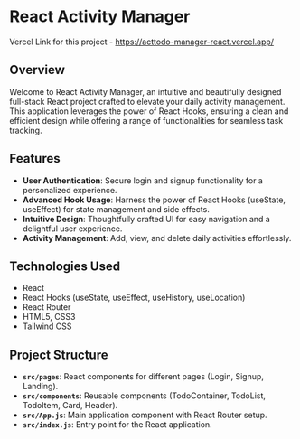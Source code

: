 # React Activity Manager

Vercel Link for this project - https://acttodo-manager-react.vercel.app/

## Overview

Welcome to React Activity Manager, an intuitive and beautifully designed full-stack React project crafted to elevate your daily activity management. This application leverages the power of React Hooks, ensuring a clean and efficient design while offering a range of functionalities for seamless task tracking.

## Features

- **User Authentication**: Secure login and signup functionality for a personalized experience.
- **Advanced Hook Usage**: Harness the power of React Hooks (useState, useEffect) for state management and side effects.
- **Intuitive Design**: Thoughtfully crafted UI for easy navigation and a delightful user experience.
- **Activity Management**: Add, view, and delete daily activities effortlessly.

## Technologies Used

- React
- React Hooks (useState, useEffect, useHistory, useLocation)
- React Router
- HTML5, CSS3
- Tailwind CSS

## Project Structure

- **`src/pages`**: React components for different pages (Login, Signup, Landing).
- **`src/components`**: Reusable components (TodoContainer, TodoList, TodoItem, Card, Header).
- **`src/App.js`**: Main application component with React Router setup.
- **`src/index.js`**: Entry point for the React application.
      
